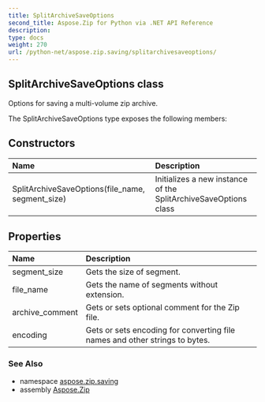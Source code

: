 ```yaml
---
title: SplitArchiveSaveOptions
second_title: Aspose.Zip for Python via .NET API Reference
description: 
type: docs
weight: 270
url: /python-net/aspose.zip.saving/splitarchivesaveoptions/
---
```


## SplitArchiveSaveOptions class

Options for saving a multi-volume zip archive.

The SplitArchiveSaveOptions type exposes the following members:
## Constructors
| Name | Description |
| :- | :- |
|SplitArchiveSaveOptions(file_name, segment_size)|Initializes a new instance of the SplitArchiveSaveOptions class|
## Properties
| Name | Description |
| :- | :- |
|segment_size|Gets the size of segment.|
|file_name|Gets the name of segments without extension.|
|archive_comment|Gets or sets optional comment for the Zip file.|
|encoding|Gets or sets encoding for converting file names and other strings to bytes.|

### See Also

* namespace [aspose.zip.saving](/zip/python-net/aspose.zip.saving/)
* assembly [Aspose.Zip](/zip/python-net/)

